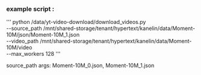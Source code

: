 ### example script : 
'''
python /data/yt-video-download/download_videos.py \
--source_path /mnt/shared-storage/tenant/hypertext/kanelin/data/Moment-10M/json/Moment-10M_1.json \
--video_path /mnt/shared-storage/tenant/hypertext/kanelin/data/Moment-10M/video \
--max_workers 128
'''

source_path args: Moment-10M_0.json, Moment-10M_1.json
